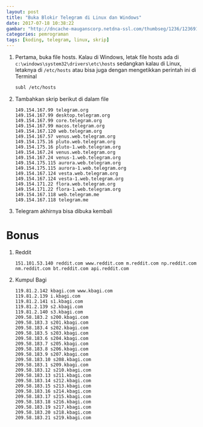```yaml
---
layout: post
title: "Buka Blokir Telegram di Linux dan Windows"
date: 2017-07-18 10:38:22
gambar: "http://dncache-mauganscorp.netdna-ssl.com/thumbseg/1236/1236914-bigthumbnail.jpg"
categories: pemrograman
tags: [koding, telegram, linux, skrip]
---
```


1. Pertama, buka file hosts. Kalau di Windows, letak file hosts ada di `c:\windows\system32\drivers\etc\hosts` sedangkan kalau di Linux, letaknya di `/etc/hosts` atau bisa juga dengan mengetikkan perintah ini di Terminal

    ```bash
    subl /etc/hosts
    ```

2. Tambahkan skrip berikut di dalam file

    ```
    149.154.167.99 telegram.org
    149.154.167.99 desktop.telegram.org
    149.154.167.99 core.telegram.org
    149.154.167.99 macos.telegram.org
    149.154.167.120 web.telegram.org
    149.154.167.57 venus.web.telegram.org
    149.154.175.16 pluto.web.telegram.org
    149.154.175.16 pluto-1.web.telegram.org
    149.154.167.24 venus.web.telegram.org
    149.154.167.24 venus-1.web.telegram.org
    149.154.175.115 aurora.web.telegram.org
    149.154.175.115 aurora-1.web.telegram.org
    149.154.167.124 vesta.web.telegram.org
    149.154.167.124 vesta-1.web.telegram.org
    149.154.171.22 flora.web.telegram.org
    149.154.171.22 flora-1.web.telegram.org
    149.154.167.118 web.telegram.me
    149.154.167.118 telegram.me
    ```

3. Telegram akhirnya bisa dibuka kembali

# Bonus

1. Reddit

    ```
    151.101.53.140 reddit.com www.reddit.com m.reddit.com np.reddit.com nm.reddit.com bt.reddit.com api.reddit.com
    ```

2. Kumpul Bagi

    ```
    119.81.2.142 kbagi.com www.kbagi.com
    119.81.2.139 i.kbagi.com
    119.81.2.141 s1.kbagi.com
    119.81.2.139 s2.kbagi.com
    119.81.2.140 s3.kbagi.com
    209.58.183.2 s200.kbagi.com
    209.58.183.3 s201.kbagi.com
    209.58.183.4 s202.kbagi.com
    209.58.183.5 s203.kbagi.com
    209.58.183.6 s204.kbagi.com
    209.58.183.7 s205.kbagi.com
    209.58.183.8 s206.kbagi.com
    209.58.183.9 s207.kbagi.com
    209.58.183.10 s208.kbagi.com
    209.58.183.1 s209.kbagi.com
    209.58.183.12 s210.kbagi.com
    209.58.183.13 s211.kbagi.com
    209.58.183.14 s212.kbagi.com
    209.58.183.15 s213.kbagi.com
    209.58.183.16 s214.kbagi.com
    209.58.183.17 s215.kbagi.com
    209.58.183.18 s216.kbagi.com
    209.58.183.19 s217.kbagi.com
    209.58.183.20 s218.kbagi.com
    209.58.183.21 s219.kbagi.com
    ```
